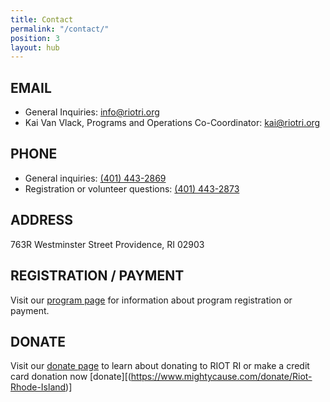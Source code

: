 ```yaml
---
title: Contact
permalink: "/contact/"
position: 3
layout: hub
---
```


## EMAIL
* General Inquiries: [info@riotri.org](mailto:info@riotri.org)
* Kai Van Vlack, Programs and Operations Co-Coordinator: [kai@riotri.org](mailto:kai@riotri.org)


## PHONE
* General inquiries: [(401) 443-2869](tel:4014432869)
* Registration or volunteer questions: [(401) 443-2873](tel:4014432873)

## ADDRESS
763R Westminster Street
Providence, RI 02903

## REGISTRATION / PAYMENT
Visit our [program page](http://riotri.org/programs/) for information about program registration or payment.

## DONATE
Visit our [donate page](http://riotri.org/get-involved/donate.html) to learn about donating to RIOT RI or make a credit card donation now [donate][(https://www.mightycause.com/donate/Riot-Rhode-Island)]
